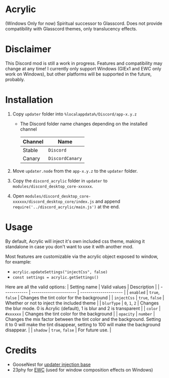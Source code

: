 # Acrylic
 (Windows Only for now) Spiritual successor to Glasscord. Does not provide compatibility with Glasscord themes, only translucency effects.

# Disclaimer
 This Discord mod is still a work in progress. Features and compatibility may change at any time!
 I currently only support Windows (GIEx1 and EWC only work on Windows), but other platforms will be supported in the future, probably.

# Installation
 1. Copy `updater` folder into `%localappdata%/Discord/app-x.y.z`
    - The Discord folder name changes depending on the installed channel

        | Channel |      Name      |
        | ------ | --------------- |
        | Stable | `Discord`       |
        | Canary | `DiscordCanary` |

 2. Move `updater.node` from the `app-x.y.z` to the `updater` folder.
 3. Copy the `discord_acrylic` folder in `updater` to `modules/discord_desktop_core-xxxxxx`.
 4. Open `modules/discord_desktop_core-xxxxxx/discord_desktop_core/index.js` and append `require('../discord_acrylic/main.js')` at the end.

# Usage
 By default, Acrylic will inject it's own included css theme, making it standalone in case you don't want to use it with another mod.
 
 Most features are customizable via the acrylic object exposed to window, for example:
- `acrylic.updateSettings("injectCss", false)`
- `const settings = acrylic.getSettings()`
    
 Here are all the valid options:
 | Setting name |      Valid values      |      Description      |
 | ------------ | ---------------------- | --------------------- |
 | `enabled`    | `true`, `false`        | Changes the tint color for the background |
 | `injectCss`  | `true`, `false`        | Whether or not to inject the included theme |
 | `blurType`   | `0`, `1`, `2`          | Changes the blur mode. 0 is Acrylic (default), 1 is blur and 2 is transparent |
 | `color`      | `#xxxxxx`              | Changes the tint color for the background |
 | `opacity`    | `number`               | Changes the mix factor between the tint color and the background. Setting it to 0 will make the tint disappear, setting to 100 will make the background disappear. |
 | `shadow`    | `true`, `false`         | For future use. |
 
# Credits
 - GooseNest for [updater injection base](https://github.com/Goose-Nest/GIEx1)
 - 23phy for [EWC](https://github.com/23phy/ewc) (used for window composition effects on Windows)
